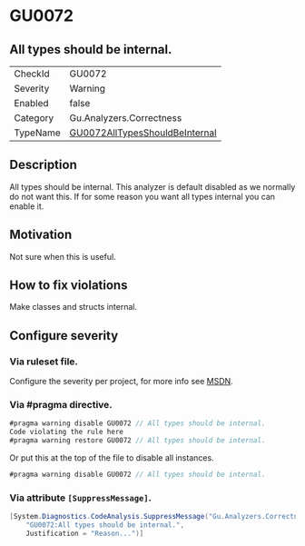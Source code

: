 # GU0072
## All types should be internal.

<!-- start generated table -->
<table>
<tr>
  <td>CheckId</td>
  <td>GU0072</td>
</tr>
<tr>
  <td>Severity</td>
  <td>Warning</td>
</tr>
<tr>
  <td>Enabled</td>
  <td>false</td>
</tr>
<tr>
  <td>Category</td>
  <td>Gu.Analyzers.Correctness</td>
</tr>
<tr>
  <td>TypeName</td>
  <td><a href="https://github.com/GuOrg/Gu.Analyzers/blob/master/Gu.Analyzers/GU0072AllTypesShouldBeInternal.cs">GU0072AllTypesShouldBeInternal</a></td>
</tr>
</table>
<!-- end generated table -->

## Description

All types should be internal.
This analyzer is default disabled as we normally do not want this. If for some reason you want all types internal you can enable it.

## Motivation

Not sure when this is useful.

## How to fix violations

Make classes and structs internal.

<!-- start generated config severity -->
## Configure severity

### Via ruleset file.

Configure the severity per project, for more info see [MSDN](https://msdn.microsoft.com/en-us/library/dd264949.aspx).

### Via #pragma directive.
```C#
#pragma warning disable GU0072 // All types should be internal.
Code violating the rule here
#pragma warning restore GU0072 // All types should be internal.
```

Or put this at the top of the file to disable all instances.
```C#
#pragma warning disable GU0072 // All types should be internal.
```

### Via attribute `[SuppressMessage]`.

```C#
[System.Diagnostics.CodeAnalysis.SuppressMessage("Gu.Analyzers.Correctness", 
    "GU0072:All types should be internal.", 
    Justification = "Reason...")]
```
<!-- end generated config severity -->